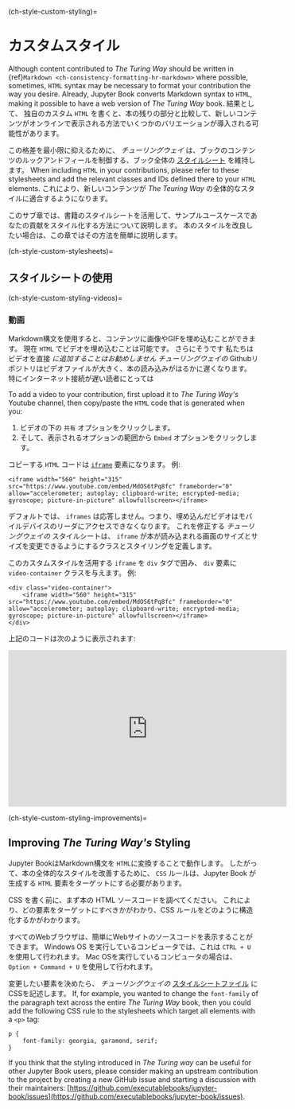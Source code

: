 (ch-style-custom-styling)=
# カスタムスタイル

Although content contributed to _The Turing Way_ should be written in {ref}`Markdown <ch-consistency-formatting-hr-markdown>` where possible, sometimes, `HTML` syntax may be necessary to format your contribution the way you desire. Already, Jupyter Book converts Markdown syntax to `HTML`, making it possible to have a web version of _The Turing Way_ book. 結果として、 独自のカスタム `HTML` を書くと、本の残りの部分と比較して、新しいコンテンツがオンラインで表示される方法でいくつかのバリエーションが導入される可能性があります。

この格差を最小限に抑えるために、 _チューリングウェイ_ は、ブックのコンテンツのルックアンドフィールを制御する、ブック全体の [スタイルシート](https://github.com/alan-turing-institute/the-turing-way/blob/main/book/website/_static/book-stylesheet.css) を維持します。 When including `HTML` in your contributions, please refer to these stylesheets and add the relevant classes and IDs defined there to your `HTML` elements. これにより、新しいコンテンツが _The Teuring Way_ の全体的なスタイルに適合するようになります。

このサブ章では、書籍のスタイルシートを活用して、サンプルユースケースであなたの貢献をスタイル化する方法について説明します。 本のスタイルを改良したい場合は、この章ではその方法を簡単に説明します。

(ch-style-custom-stylesheets)=
## スタイルシートの使用

(ch-style-custom-styling-videos)=
### 動画

Markdown構文を使用すると、コンテンツに画像やGIFを埋め込むことができます。 現在 `HTML` でビデオを埋め込むことは可能です。 さらにそうです 私たちはビデオを直接 _に追加することはお勧めしません チューリングウェイの_ Githubリポジトリはビデオファイルが大きく、本の読み込みがはるかに遅くなります。 特にインターネット接続が遅い読者にとっては

To add a video to your contribution, first upload it to _The Turing Way's_ Youtube channel, then copy/paste the `HTML` code that is generated when you:
1. ビデオの下の `共有` オプションをクリックします。
1. そして、表示されるオプションの範囲から `Embed` オプションをクリックします。


コピーする `HTML` コードは [`iframe`](https://developer.mozilla.org/en-US/docs/Web/HTML/Element/iframe) 要素になります。 例:

```
<iframe width="560" height="315" src="https://www.youtube.com/embed/MdOS6tPq8fc" frameborder="0" allow="accelerometer; autoplay; clipboard-write; encrypted-media; gyroscope; picture-in-picture" allowfullscreen></iframe>
```

デフォルトでは、 `iframes` は応答しません。つまり、埋め込んだビデオはモバイルデバイスのリーダにアクセスできなくなります。 これを修正する _チューリングウェイの_ スタイルシートは、 `iframe` が本が読み込まれる画面のサイズとサイズを変更できるようにするクラスとスタイリングを定義します。

このカスタムスタイルを活用する `iframe` を `div` タグで囲み、 `div` 要素に `video-container` クラスを与えます。 例:

```
<div class="video-container">
    <iframe width="560" height="315" src="https://www.youtube.com/embed/MdOS6tPq8fc" frameborder="0" allow="accelerometer; autoplay; clipboard-write; encrypted-media; gyroscope; picture-in-picture" allowfullscreen></iframe>
</div>
```

上記のコードは次のように表示されます:

<div class="video-container">
    <iframe width="560" height="315" src="https://www.youtube.com/embed/MdOS6tPq8fc" frameborder="0" allow="accelerometer; autoplay; clipboard-write; encrypted-media; gyroscope; picture-in-picture" allowfullscreen></iframe>
</div>

(ch-style-custom-styling-improvements)=
## Improving _The Turing Way's_ Styling

Jupyter BookはMarkdown構文を `HTML`に変換することで動作します。 したがって、本の全体的なスタイルを改善するために、 `CSS` ルールは、Jupyter Book が生成する `HTML` 要素をターゲットにする必要があります。

CSS を書く前に、まず本の HTML ソースコードを調べてください。 これにより、どの要素をターゲットにすべきかがわかり、CSS ルールをどのように構造化するかがわかります。

すべてのWebブラウザは、簡単にWebサイトのソースコードを表示することができます。 Windows OS を実行しているコンピュータでは、これは `CTRL + U` を使用して行われます。 Mac OSを実行しているコンピュータの場合は、 `Option + Command + U` を使用して行われます。

変更したい要素を決めたら、 _チューリングウェイの_ [スタイルシートファイル](https://github.com/alan-turing-institute/the-turing-way/blob/main/book/website/_static/book-stylesheet.css) にCSSを記述します。 If, for example, you wanted to change the `font-family` of the paragraph text across the entire _The Turing Way_ book, then you could add the following CSS rule to the stylesheets which target all elements with a `<p>` tag:

```
p {
    font-family: georgia, garamond, serif;
}
```

If you think that the styling introduced in _The Turing way_ can be useful for other Jupyter Book users, please consider making an upstream contribution to the project by creating a new GitHub issue and starting a discussion with their maintainers: [https://github.com/executablebooks/jupyter-book/issues](https://github.com/executablebooks/jupyter-book/issues).
